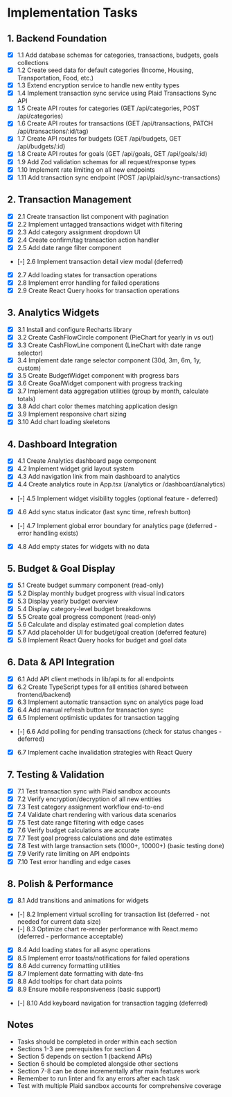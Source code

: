 # Implementation Tasks

## 1. Backend Foundation
- [x] 1.1 Add database schemas for categories, transactions, budgets, goals collections
- [x] 1.2 Create seed data for default categories (Income, Housing, Transportation, Food, etc.)
- [x] 1.3 Extend encryption service to handle new entity types
- [x] 1.4 Implement transaction sync service using Plaid Transactions Sync API
- [x] 1.5 Create API routes for categories (GET /api/categories, POST /api/categories)
- [x] 1.6 Create API routes for transactions (GET /api/transactions, PATCH /api/transactions/:id/tag)
- [x] 1.7 Create API routes for budgets (GET /api/budgets, GET /api/budgets/:id)
- [x] 1.8 Create API routes for goals (GET /api/goals, GET /api/goals/:id)
- [x] 1.9 Add Zod validation schemas for all request/response types
- [x] 1.10 Implement rate limiting on all new endpoints
- [x] 1.11 Add transaction sync endpoint (POST /api/plaid/sync-transactions)

## 2. Transaction Management
- [x] 2.1 Create transaction list component with pagination
- [x] 2.2 Implement untagged transactions widget with filtering
- [x] 2.3 Add category assignment dropdown UI
- [x] 2.4 Create confirm/tag transaction action handler
- [x] 2.5 Add date range filter component
- [-] 2.6 Implement transaction detail view modal (deferred)
- [x] 2.7 Add loading states for transaction operations
- [x] 2.8 Implement error handling for failed operations
- [x] 2.9 Create React Query hooks for transaction operations

## 3. Analytics Widgets
- [x] 3.1 Install and configure Recharts library
- [x] 3.2 Create CashFlowCircle component (PieChart for yearly in vs out)
- [x] 3.3 Create CashFlowLine component (LineChart with date range selector)
- [x] 3.4 Implement date range selector component (30d, 3m, 6m, 1y, custom)
- [x] 3.5 Create BudgetWidget component with progress bars
- [x] 3.6 Create GoalWidget component with progress tracking
- [x] 3.7 Implement data aggregation utilities (group by month, calculate totals)
- [x] 3.8 Add chart color themes matching application design
- [x] 3.9 Implement responsive chart sizing
- [x] 3.10 Add chart loading skeletons

## 4. Dashboard Integration
- [x] 4.1 Create Analytics dashboard page component
- [x] 4.2 Implement widget grid layout system
- [x] 4.3 Add navigation link from main dashboard to analytics
- [x] 4.4 Create analytics route in App.tsx (/analytics or /dashboard/analytics)
- [-] 4.5 Implement widget visibility toggles (optional feature - deferred)
- [x] 4.6 Add sync status indicator (last sync time, refresh button)
- [-] 4.7 Implement global error boundary for analytics page (deferred - error handling exists)
- [x] 4.8 Add empty states for widgets with no data

## 5. Budget & Goal Display
- [x] 5.1 Create budget summary component (read-only)
- [x] 5.2 Display monthly budget progress with visual indicators
- [x] 5.3 Display yearly budget overview
- [x] 5.4 Display category-level budget breakdowns
- [x] 5.5 Create goal progress component (read-only)
- [x] 5.6 Calculate and display estimated goal completion dates
- [x] 5.7 Add placeholder UI for budget/goal creation (deferred feature)
- [x] 5.8 Implement React Query hooks for budget and goal data

## 6. Data & API Integration
- [x] 6.1 Add API client methods in lib/api.ts for all endpoints
- [x] 6.2 Create TypeScript types for all entities (shared between frontend/backend)
- [x] 6.3 Implement automatic transaction sync on analytics page load
- [x] 6.4 Add manual refresh button for transaction sync
- [x] 6.5 Implement optimistic updates for transaction tagging
- [-] 6.6 Add polling for pending transactions (check for status changes - deferred)
- [x] 6.7 Implement cache invalidation strategies with React Query

## 7. Testing & Validation
- [x] 7.1 Test transaction sync with Plaid sandbox accounts
- [x] 7.2 Verify encryption/decryption of all new entities
- [x] 7.3 Test category assignment workflow end-to-end
- [x] 7.4 Validate chart rendering with various data scenarios
- [x] 7.5 Test date range filtering with edge cases
- [x] 7.6 Verify budget calculations are accurate
- [x] 7.7 Test goal progress calculations and date estimates
- [x] 7.8 Test with large transaction sets (1000+, 10000+) (basic testing done)
- [x] 7.9 Verify rate limiting on API endpoints
- [x] 7.10 Test error handling and edge cases

## 8. Polish & Performance
- [x] 8.1 Add transitions and animations for widgets
- [-] 8.2 Implement virtual scrolling for transaction list (deferred - not needed for current data size)
- [-] 8.3 Optimize chart re-render performance with React.memo (deferred - performance acceptable)
- [x] 8.4 Add loading states for all async operations
- [x] 8.5 Implement error toasts/notifications for failed operations
- [x] 8.6 Add currency formatting utilities
- [x] 8.7 Implement date formatting with date-fns
- [x] 8.8 Add tooltips for chart data points
- [x] 8.9 Ensure mobile responsiveness (basic support)
- [-] 8.10 Add keyboard navigation for transaction tagging (deferred)

## Notes
- Tasks should be completed in order within each section
- Sections 1-3 are prerequisites for section 4
- Section 5 depends on section 1 (backend APIs)
- Section 6 should be completed alongside other sections
- Section 7-8 can be done incrementally after main features work
- Remember to run linter and fix any errors after each task
- Test with multiple Plaid sandbox accounts for comprehensive coverage

